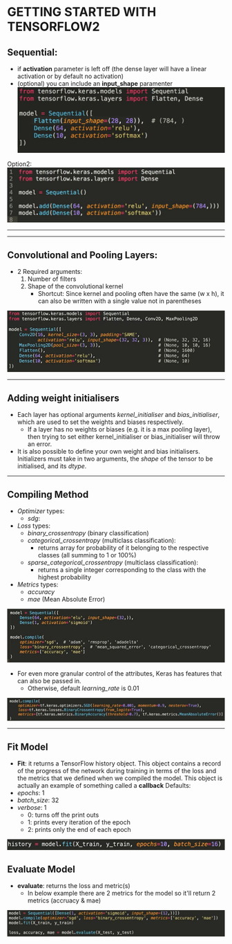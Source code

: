 # **GETTING STARTED WITH TENSORFLOW2**

## **Sequential:**
- if **activation** parameter is left off (the dense layer will have a linear activation or by default no activation)
- (optional) you can include an **input_shape** paramenter
![alt_text](./images/sequential.JPG 'image')

Option2:
![alt_text](./images/sequentialv2.JPG 'image')

<hr>
<hr>

## **Convolutional and Pooling Layers:** 
- 2 Required arguments:
    1. Number of filters
    2. Shape of the convolutional kernel
        - Shortcut: Since kernel and pooling often have the same (w x h), it can also be written with a single value not in parentheses

![alt_text](./images/convolutional.JPG 'image')

<hr>

## **Adding weight initialisers**
- Each layer has optional arguments *kernel_initialiser* and *bias_initialiser*, which are used to set the weights and biases respectively.
    - If a layer has no weights or biases (e.g. it is a max pooling layer), then trying to set either kernel_initialiser or bias_initialiser will throw an error.
- It is also possible to define your own weight and bias initialisers. Initializers must take in two arguments, the *shape* of the tensor to be initialised, and its *dtype*.

<hr>

## **Compiling Method**
- *Optimizer* types:
    - *sdg*:
- *Loss* types:
    - *binary_crossentropy* (binary classification)
    - *categorical_crossentropy* (multiclass classification):
        - returns array for probability of it belonging to the respective classes (all summing to 1 or 100%)
    - *sparse_categorical_crossentropy* (multiclass classification):
        - returns a single integer corresponding to the class with the highest probability
- *Metrics* types:
    - *accuracy*
    - *mae* (Mean Absolute Error)

![alt_text](./images/compile_method.JPG 'image')
- For even more granular control of the attributes, Keras has features that can also be passed in.
    - Otherwise, default *learning_rate* is 0.01

![alt_text](./images/compile_method2.JPG 'image')

<hr>

## **Fit Model**
- **Fit**:  it returns a TensorFlow history object. This object contains a record of the progress of the network during training in terms of the loss and the metrics that we defined when we compiled the model. This object is actually an example of something called a **callback**
Defaults:
- *epochs*: 1
- *batch_size*: 32
- *verbose*: 1
    - 0: turns off the print outs
    - 1: prints every iteration of the epoch
    - 2: prints only the end of each epoch

![alt_text](./images/fit_model.JPG 'image')

## **Evaluate Model**
- **evaluate**: returns the loss and metric(s) 
    - In below example there are 2 metrics for the model so it'll return 2 metrics (accruacy & mae)

![alt_text](./images/evaluate_model.JPG 'image')